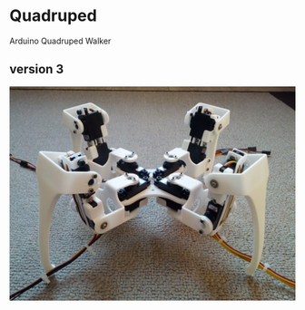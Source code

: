 Quadruped
=========

Arduino Quadruped Walker

version 3
---------
![quadruped v3](photos/v3/2013-09-20%2018.54.20.jpg?raw=true)
